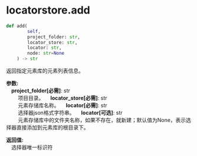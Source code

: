 
# locatorstore.add

```python
def add(
        self,
        project_folder: str,
        locator_store: str,
        locator: str,
        node: str=None 
    ) -> str
```  
返回指定元素库的元素列表信息。

**参数:**  
    &emsp;**project_folder[必需]**: str     
        &emsp;&emsp; 项目目录。
    &emsp;**locator_store[必需]**: str     
        &emsp;&emsp; 元素存储库名称。
    &emsp;**locator[必需]**: str     
        &emsp;&emsp; 选择器json格式字符串。
    &emsp;**locator[可选]**: str     
        &emsp;&emsp; 元素存储库中的文件夹名称，如果不存在，就新建；默认值为None，表示选择器直接添加到元素库的根目录下。

**返回值:**  
    &emsp;选择器唯一标识符
